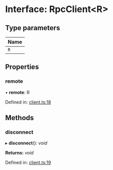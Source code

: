 # Interface: RpcClient<R\>

## Type parameters

| Name |
| :------ |
| `R` |

## Properties

### remote

• **remote**: R

Defined in: [client.ts:18](https://github.com/vasyas/typescript-rpc/blob/a0baed0/packages/core/src/client.ts#L18)

## Methods

### disconnect

▸ **disconnect**(): *void*

**Returns:** *void*

Defined in: [client.ts:19](https://github.com/vasyas/typescript-rpc/blob/a0baed0/packages/core/src/client.ts#L19)
